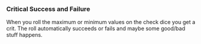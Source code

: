 ### Critical Success and Failure
When you roll the maximum or minimum values on the check dice you get a crit. The roll automatically succeeds or fails and maybe some good/bad stuff happens.